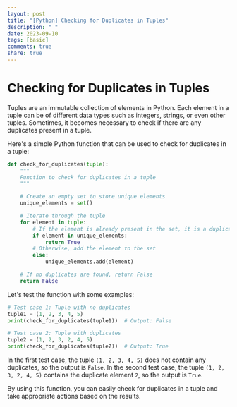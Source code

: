 ```yaml
---
layout: post
title: "[Python] Checking for Duplicates in Tuples"
description: " "
date: 2023-09-10
tags: [basic]
comments: true
share: true
---
```

# Checking for Duplicates in Tuples

Tuples are an immutable collection of elements in Python. Each element in a tuple can be of different data types such as integers, strings, or even other tuples. Sometimes, it becomes necessary to check if there are any duplicates present in a tuple.

Here's a simple Python function that can be used to check for duplicates in a tuple:

```python
def check_for_duplicates(tuple):
    """
    Function to check for duplicates in a tuple
    """

    # Create an empty set to store unique elements
    unique_elements = set()

    # Iterate through the tuple
    for element in tuple:
        # If the element is already present in the set, it is a duplicate
        if element in unique_elements:
            return True
        # Otherwise, add the element to the set
        else:
            unique_elements.add(element)

    # If no duplicates are found, return False
    return False
```

Let's test the function with some examples:

```python
# Test case 1: Tuple with no duplicates
tuple1 = (1, 2, 3, 4, 5)
print(check_for_duplicates(tuple1))  # Output: False

# Test case 2: Tuple with duplicates
tuple2 = (1, 2, 3, 2, 4, 5)
print(check_for_duplicates(tuple2))  # Output: True
```

In the first test case, the tuple `(1, 2, 3, 4, 5)` does not contain any duplicates, so the output is `False`. In the second test case, the tuple `(1, 2, 3, 2, 4, 5)` contains the duplicate element `2`, so the output is `True`.

By using this function, you can easily check for duplicates in a tuple and take appropriate actions based on the results.